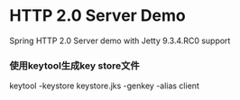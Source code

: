 HTTP 2.0 Server Demo
=========================

Spring HTTP 2.0 Server demo with Jetty 9.3.4.RC0 support


### 使用keytool生成key store文件

keytool -keystore keystore.jks -genkey -alias client
